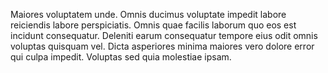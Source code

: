 Maiores voluptatem unde. Omnis ducimus voluptate impedit labore reiciendis labore perspiciatis. Omnis quae facilis laborum quo eos est incidunt consequatur. Deleniti earum consequatur tempore eius odit omnis voluptas quisquam vel. Dicta asperiores minima maiores vero dolore error qui culpa impedit. Voluptas sed quia molestiae ipsam.